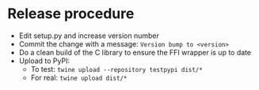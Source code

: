 # Release procedure

* Edit setup.py and increase version number
* Commit the change with a message: `Version bump to <version>`
* Do a clean build of the C library to ensure the FFI wrapper is up to date
* Upload to PyPI:
  * To test: `twine upload --repository testpypi dist/*`
  * For real: `twine upload dist/*`
